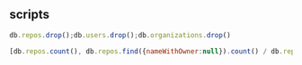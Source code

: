 ## scripts
```javascript
db.repos.drop();db.users.drop();db.organizations.drop()

[db.repos.count(), db.repos.find({nameWithOwner:null}).count() / db.repos.count() * 100]

```